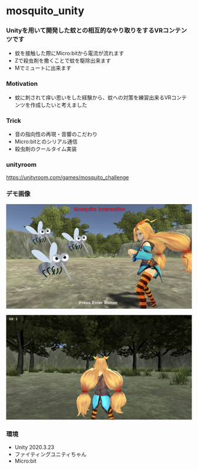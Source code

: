 # mosquito_unity
### Unityを用いて開発した蚊との相互的なやり取りをするVRコンテンツです
- 蚊を接触した際にMicro:bitから電流が流れます
- Zで殺虫剤を撒くことで蚊を駆除出来ます
- Mでミュートに出来ます

### Motivation
- 蚊に刺されて痒い思いをした経験から、蚊への対策を練習出来るVRコンテンツを作成したいと考えました

### Trick
- 音の指向性の再現・音響のこだわり
- Micro:bitとのシリアル通信
- 殺虫剤のクールタイム実装

### unityroom
https://unityroom.com/games/mosquito_challenge

### デモ画像
![demo](./media/demo1.png)

![demo](./media/demo2.png)

### 環境
- Unity 2020.3.23
- ファイティングユニティちゃん
- Micro:bit
